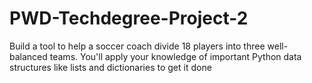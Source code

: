 # PWD-Techdegree-Project-2

Build a tool to help a soccer coach divide 18 players into three well-balanced teams. You'll apply your knowledge of important Python data structures like lists and dictionaries to get it done
